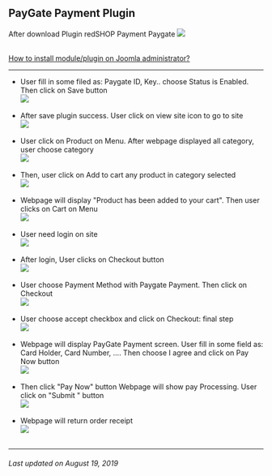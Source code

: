 ## PayGate Payment Plugin

After download Plugin redSHOP Payment Paygate
<img src="./manual/en-US/chapters/plugin-redshop/img/img6.png" class="example"/><br><br>

[How to install module/plugin on Joomla administrator?](chapters/module-redshop/install-module-plugin.md)

<hr>

<ul>
<li>User fill in some filed as: Paygate ID, Key.. choose Status is Enabled. Then click on Save button</li>
<img src="./manual/en-US/chapters/plugin-redshop/img/img7.png" class="example"/><br><br>

<li>After save plugin success. User click on view site icon to go to site</li>
<img src="./manual/en-US/chapters/plugin-redshop/img/img8.png" class="example"/><br><br>

<li>User click on Product on Menu. After webpage displayed all category, user choose category </li>
<img src="./manual/en-US/chapters/plugin-redshop/img/img9.png" class="example"/><br><br>

<li>Then, user click on Add to cart any product in category selected</li>
<img src="./manual/en-US/chapters/plugin-redshop/img/img10.png" class="example"/><br><br>

<li>Webpage will display "Product has been added to your cart". Then user clicks on Cart on Menu</li>
<img src="./manual/en-US/chapters/plugin-redshop/img/img11.png" class="example"/><br><br>

<li>User need login on site</li>
<img src="./manual/en-US/chapters/plugin-redshop/img/img12.png" class="example"/><br><br>

<li>After login, User clicks on Checkout button</li>
<img src="./manual/en-US/chapters/plugin-redshop/img/img13.png" class="example"/><br><br>

<li>User choose Payment Method with Paygate Payment. Then click on Checkout</li>
<img src="./manual/en-US/chapters/plugin-redshop/img/img14.png" class="example"/><br><br>

<li>User choose accept checkbox and click on Checkout: final step</li>
<img src="./manual/en-US/chapters/plugin-redshop/img/img15.png" class="example"/><br><br>

<li>Webpage will display PayGate Payment screen. User fill in some field as: Card Holder, Card Number, .... Then choose I agree and click on Pay Now button</li>
<img src="./manual/en-US/chapters/plugin-redshop/img/img16.png" class="example"/><br><br>

<li>Then click "Pay Now" button Webpage will show pay Processing. User click on "Submit " button</li>
<img src="./manual/en-US/chapters/plugin-redshop/img/img17.png" class="example"/><br><br>

<li>Webpage will return order receipt</li>
<img src="./manual/en-US/chapters/plugin-redshop/img/img18.png" class="example"/><br><br>
</ul>

<hr>

<h6>Last updated on August 19, 2019</h6>